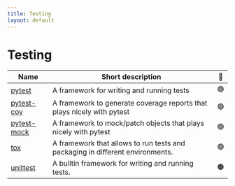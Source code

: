 ```yaml
---
title: Testing
layout: default
---
```


# Testing

| Name     | Short description | 🚦 |
| -------- | ------------------|---------------|
| [pytest](https://docs.pytest.org/en/stable/contents.html) | A framework for writing and running tests | 🟢 |
| [pytest-cov](https://pytest-cov.readthedocs.io/en/latest/index.html) | A framework to generate coverage reports that plays nicely with pytest | 🟢 |
| [pytest-mock](https://pytest-mock.readthedocs.io/en/latest/index.html) | A framework to mock/patch objects that plays nicely with pytest | 🟢 |
| [tox](https://tox.wiki/en/latest/index.html) | A framework that allows to run tests and packaging in different environments. | 🟢 |
| [unittest](https://docs.python.org/dev/library/unittest.html#module-unittest) | A builtin framework for writing and running tests. | 🟠 |

